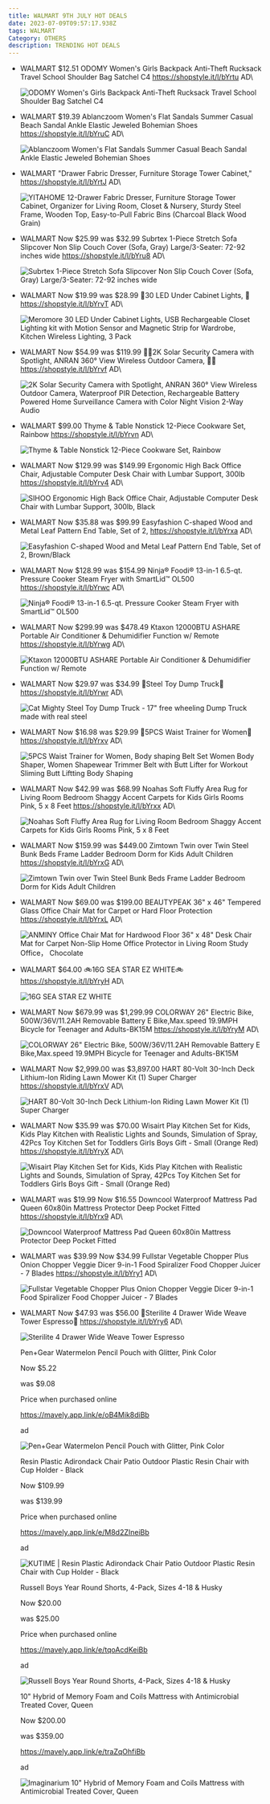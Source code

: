 ```yaml
---
title: WALMART 9TH JULY HOT DEALS
date: 2023-07-09T09:57:17.938Z
tags: WALMART
Category: OTHERS
description: TRENDING HOT DEALS
---
```

* WALMART 
  $12.51
  ODOMY Women's Girls Backpack Anti-Theft Rucksack Travel School Shoulder Bag Satchel C4
  https://shopstyle.it/l/bYrtu
  AD\

  ![ODOMY Women's Girls Backpack Anti-Theft Rucksack Travel School Shoulder Bag Satchel C4](https://i5.walmartimages.com/asr/ee0e1d9f-6334-4935-b496-fb370caf5376.fb8a465681f4c445a08efcd697e0f248.jpeg?odnHeight=612&odnWidth=612&odnBg=FFFFFF)
* WALMART 
  $19.39
  Ablanczoom Women's Flat Sandals Summer Casual Beach Sandal Ankle Elastic Jeweled Bohemian Shoes
  https://shopstyle.it/l/bYruC
  AD\

  ![Ablanczoom Women's Flat Sandals Summer Casual Beach Sandal Ankle Elastic Jeweled Bohemian Shoes](https://i5.walmartimages.com/asr/220a15af-a6ba-4da4-a2eb-c41e5cc79cde.4fb960417e9c7700f5b857d261ade3cb.jpeg?odnHeight=2000&odnWidth=2000&odnBg=FFFFFF)
* WALMART 
   "Drawer Fabric Dresser, Furniture Storage Tower Cabinet,"
  https://shopstyle.it/l/bYrtJ
  AD\

  ![YITAHOME 12-Drawer Fabric Dresser, Furniture Storage Tower Cabinet, Organizer for Living Room, Closet & Nursery, Sturdy Steel Frame, Wooden Top, Easy-to-Pull Fabric Bins (Charcoal Black Wood Grain)](https://i5.walmartimages.com/asr/89876026-ec74-4ca3-8c30-b827afddc60a.6afd6da2fa90d80b494f16082ba13182.jpeg?odnHeight=612&odnWidth=612&odnBg=FFFFFF)
* WALMART 
  Now $25.99 was $32.99
  Subrtex 1-Piece Stretch Sofa Slipcover Non Slip Couch Cover (Sofa, Gray) Large/3-Seater: 72-92 inches wide
  https://shopstyle.it/l/bYru8
  AD\

  ![Subrtex 1-Piece Stretch Sofa Slipcover Non Slip Couch Cover (Sofa, Gray) Large/3-Seater: 72-92 inches wide](https://i5.walmartimages.com/asr/bba5d0df-07d8-4ab4-be5e-1c0294864a64.dc17a06a206b4b9ee06a83c25cd2ba48.jpeg?odnHeight=768&odnWidth=768&odnBg=FFFFFF)
* WALMART 
  Now $19.99 was $28.99
  🌟30 LED Under Cabinet Lights, 🌟
  https://shopstyle.it/l/bYrvT
  AD\

  ![Meromore 30 LED Under Cabinet Lights, USB Rechargeable Closet Lighting kit with Motion Sensor and Magnetic Strip for Wardrobe, Kitchen Wireless Lighting, 3 Pack](https://i5.walmartimages.com/asr/98323306-bd38-462a-ab3a-d2e26a7aee09.5dd6c19aac02d6688275ebbc1a6225ae.jpeg?odnHeight=768&odnWidth=768&odnBg=FFFFFF)
* WALMART 
  Now $54.99 was $119.99
  📸📸2K Solar Security Camera with Spotlight, ANRAN 360° View Wireless Outdoor Camera, 📸📸
  https://shopstyle.it/l/bYrvf
  AD\

  ![2K Solar Security Camera with Spotlight, ANRAN 360° View Wireless Outdoor Camera, Waterproof PIR Detection, Rechargeable Battery Powered Home Surveillance Camera with Color Night Vision 2-Way Audio](https://i5.walmartimages.com/asr/5650163f-74a3-465d-b329-33d96ed0b6d4.ac57a28143c1c6b4bcae52ffd7a5741f.jpeg?odnHeight=2000&odnWidth=2000&odnBg=FFFFFF)
* WALMART 
  $99.00
  Thyme & Table Nonstick 12-Piece Cookware Set, Rainbow
  https://shopstyle.it/l/bYrvn
  AD\

  ![Thyme & Table Nonstick 12-Piece Cookware Set, Rainbow](https://i5.walmartimages.com/asr/d455b46e-a6b7-4610-85ca-3a990149d8f6.be393f0bc53c76cef45b1d0b9ef6c1cf.jpeg?odnHeight=2000&odnWidth=2000&odnBg=FFFFFF)
* WALMART 
  Now $129.99 was $149.99
  Ergonomic High Back Office Chair, Adjustable Computer Desk Chair with Lumbar Support, 300lb
  https://shopstyle.it/l/bYrv4
  AD\

  ![SIHOO Ergonomic High Back Office Chair, Adjustable Computer Desk Chair with Lumbar Support, 300lb, Black](https://i5.walmartimages.com/asr/aad82ff0-4849-4beb-b3fa-d338aeefd366.fbb1af4a1505cb0edcf48eeeac15f96c.jpeg?odnHeight=2000&odnWidth=2000&odnBg=FFFFFF)
* WALMART 
  Now $35.88 was $99.99
  Easyfashion C-shaped Wood and Metal Leaf Pattern End Table, Set of 2,
  https://shopstyle.it/l/bYrxa
  AD\

  ![Easyfashion C-shaped Wood and Metal Leaf Pattern End Table, Set of 2, Brown/Black](https://i5.walmartimages.com/asr/d79b5ca3-171e-4d2a-bd4b-a1148c6813c0_1.6934f55eee45a3ccded4cabf839a4551.jpeg?odnHeight=2000&odnWidth=2000&odnBg=FFFFFF)
* WALMART 
  Now $128.99 was $154.99
  Ninja® Foodi® 13-in-1 6.5-qt. Pressure Cooker Steam Fryer with SmartLid™ OL500
  https://shopstyle.it/l/bYrwc
  AD\

  ![Ninja® Foodi® 13-in-1 6.5-qt. Pressure Cooker Steam Fryer with SmartLid™ OL500](https://i5.walmartimages.com/asr/7f526334-40c0-40c8-8775-eb80e74520c2.c67ddf5eb04f0beafb04c3eaaab11afa.png?odnHeight=2000&odnWidth=2000&odnBg=FFFFFF)
* WALMART 
  Now $299.99 was $478.49
  Ktaxon 12000BTU ASHARE Portable Air Conditioner & Dehumidifier Function w/ Remote
  https://shopstyle.it/l/bYrwg
  AD\

  ![Ktaxon 12000BTU ASHARE Portable Air Conditioner & Dehumidifier Function w/ Remote](https://i5.walmartimages.com/asr/8eef9787-5668-42e3-8712-9225948c257a.77d004bd26e29dddf11ade58ae1c4274.jpeg?odnHeight=2000&odnWidth=2000&odnBg=FFFFFF)
* WALMART 
  Now $29.97 was $34.99
  💛Steel Toy Dump Truck💛
  https://shopstyle.it/l/bYrwr
  AD\

  ![Cat Mighty Steel Toy Dump Truck  - 17" free wheeling Dump Truck made with real steel](https://i5.walmartimages.com/asr/33c6e446-c5a7-4108-89e4-8d064292d098.35e112b2d691b863ec88dd2ed058057c.jpeg?odnHeight=2000&odnWidth=2000&odnBg=FFFFFF)
* WALMART 
  Now $16.98 was $29.99
  🌺5PCS Waist Trainer for Women🌺
  https://shopstyle.it/l/bYrxv
  AD\

  ![5PCS Waist Trainer for Women, Body shaping Belt Set Women Body Shaper, Women Shapewear Trimmer Belt with Butt Lifter for Workout Sliming Butt Liftting Body Shaping](https://i5.walmartimages.com/asr/3e0640e6-a2fe-43c5-b203-d00d3027c62e.42e5badca47f3f3f42e58acd0f1d7c65.jpeg?odnHeight=768&odnWidth=768&odnBg=FFFFFF)
* WALMART 
  Now $42.99 was $68.99
  Noahas Soft Fluffy Area Rug for Living Room Bedroom Shaggy Accent Carpets for Kids Girls Rooms Pink, 5 x 8 Feet
  https://shopstyle.it/l/bYrxx
  AD\

  ![Noahas Soft Fluffy Area Rug for Living Room Bedroom Shaggy Accent Carpets for Kids Girls Rooms Pink, 5 x 8 Feet](https://i5.walmartimages.com/asr/a5a7eb20-6057-46d2-bdf9-53d501ecfe73.e5f2298a9a6f9964f7ac7cc9438f05fa.jpeg?odnHeight=768&odnWidth=768&odnBg=FFFFFF)
* WALMART 
  Now $159.99 was $449.00
  Zimtown Twin over Twin Steel Bunk Beds Frame Ladder Bedroom Dorm for Kids Adult Children
  https://shopstyle.it/l/bYrxG
  AD\

  ![Zimtown Twin over Twin Steel Bunk Beds Frame Ladder Bedroom Dorm for Kids Adult Children](https://i5.walmartimages.com/asr/a58d5bfb-b260-4c12-a098-033e3cb15935.bf146142eac7bc26d14376d8dd08950a.jpeg?odnHeight=2000&odnWidth=2000&odnBg=FFFFFF)
* WALMART 
  Now $69.00 was $199.00
  BEAUTYPEAK 36" x 46" Tempered Glass Office Chair Mat for Carpet or Hard Floor Protection
  https://shopstyle.it/l/bYrxL
  AD\

  ![ANMINY Office Chair Mat for Hardwood Floor 36" x 48" Desk Chair Mat for Carpet Non-Slip Home Office Protector in Living Room Study Office， Chocolate](https://i5.walmartimages.com/asr/9c2dcae5-156f-4a84-975a-a25bbf2ed351.a0a181bea855b016e44dec3066626757.jpeg?odnHeight=768&odnWidth=768&odnBg=FFFFFF)
* WALMART 
  $64.00
  🚲16G SEA STAR EZ WHITE🚲
  https://shopstyle.it/l/bYryH
  AD\

  ![16G SEA STAR EZ WHITE](https://i5.walmartimages.com/asr/be6d7a81-dfad-4801-a969-c9da9f1163b4_1.427d7038db695a9445ccf4fc669a10fc.jpeg?odnHeight=2000&odnWidth=2000&odnBg=FFFFFF)
* WALMART 
  Now $679.99 was $1,299.99
  COLORWAY 26" Electric Bike, 500W/36V/11.2AH Removable Battery E Bike,Max.speed 19.9MPH Bicycle for Teenager and Adults-BK15M
  https://shopstyle.it/l/bYryM
  AD\

  ![COLORWAY 26" Electric Bike, 500W/36V/11.2AH Removable Battery E Bike,Max.speed 19.9MPH Bicycle for Teenager and Adults-BK15M](https://i5.walmartimages.com/asr/84ea6218-f400-4799-90cc-8b73b957fd17.f34bc26bce85b533b958a261f6027997.jpeg?odnHeight=2000&odnWidth=2000&odnBg=FFFFFF)
* WALMART 
  Now $2,999.00 was $3,897.00
  HART 80-Volt 30-Inch Deck Lithium-Ion Riding Lawn Mower Kit (1) Super Charger
  https://shopstyle.it/l/bYrxV
  AD\

  ![HART 80-Volt 30-Inch Deck Lithium-Ion Riding Lawn Mower Kit (1) Super Charger](https://i5.walmartimages.com/asr/659bed6a-7393-4f59-a591-675a5e9c8676.1577f06870b46d2b41df4a85bb24e276.png?odnHeight=2000&odnWidth=2000&odnBg=FFFFFF)
* WALMART 
  Now $35.99 was $70.00
  Wisairt Play Kitchen Set for Kids, Kids Play Kitchen with Realistic Lights and Sounds, Simulation of Spray, 42Pcs Toy Kitchen Set for Toddlers Girls Boys Gift - Small (Orange Red)
  https://shopstyle.it/l/bYryX
  AD\

  ![Wisairt Play Kitchen Set for Kids, Kids Play Kitchen with Realistic Lights and Sounds, Simulation of Spray, 42Pcs Toy Kitchen Set for Toddlers Girls Boys Gift - Small (Orange Red)](https://i5.walmartimages.com/asr/ba1b702e-0136-4ebb-afe6-5e54a4cfafea.9fa6fe7b4f7ee876b72f9c1c79a2f1f8.jpeg?odnHeight=2000&odnWidth=2000&odnBg=FFFFFF)
* WALMART 
   was $19.99 Now $16.55 
  Downcool Waterproof Mattress Pad Queen 60x80in Mattress Protector Deep Pocket Fitted
  https://shopstyle.it/l/bYrx9
  AD\

  ![Downcool Waterproof Mattress Pad Queen 60x80in Mattress Protector Deep Pocket Fitted](https://i5.walmartimages.com/asr/6471266e-46b3-4cc4-b651-8f47a852d518.592ddc4a209965714eb2f35f3fdc90c2.jpeg?odnHeight=2000&odnWidth=2000&odnBg=FFFFFF)
* WALMART 
   was $39.99 Now $34.99 
  Fullstar Vegetable Chopper Plus Onion Chopper Veggie Dicer 9-in-1 Food Spiralizer Food Chopper Juicer - 7 Blades
  https://shopstyle.it/l/bYry1
  AD\

  ![Fullstar Vegetable Chopper Plus Onion Chopper Veggie Dicer 9-in-1 Food Spiralizer Food Chopper Juicer - 7 Blades](https://i5.walmartimages.com/asr/9c05bc41-c382-451f-8518-bcfa834d5d4c.55ff4c46589886b81bcc31ca93580dea.jpeg?odnHeight=2000&odnWidth=2000&odnBg=FFFFFF)
* WALMART 
  Now $47.93 was $56.00
  🌟Sterilite 4 Drawer Wide Weave Tower Espresso🌟
  https://shopstyle.it/l/bYry6
  AD\

  ![Sterilite 4 Drawer Wide Weave Tower Espresso](https://i5.walmartimages.com/asr/904d845d-87d4-4b4b-9811-7473c5ade591_1.ba6d0425ad611dd89575723d26e9e9fa.jpeg?odnHeight=768&odnWidth=768&odnBg=FFFFFF)

  <!--StartFragment-->

  Pen+Gear Watermelon Pencil Pouch with Glitter, Pink Color

  Now $5.22

  was $9.08

  Price when purchased online

  https://mavely.app.link/e/oB4Mik8diBb

  ad

   

  ![Pen+Gear Watermelon Pencil Pouch with Glitter, Pink Color](https://i5.walmartimages.com/asr/0dab28e2-fbf6-4a8e-9ce3-d0f846c87da1.f64d1607dddbc110527890ca34873a8d.jpeg?odnHeight=2000&odnWidth=2000&odnBg=FFFFFF)

  <!--StartFragment-->

  Resin Plastic Adirondack Chair Patio Outdoor Plastic Resin Chair with Cup Holder - Black

  Now $109.99

  was $139.99

  Price when purchased online

  https://mavely.app.link/e/M8d2ZIneiBb

  ad

  <!--EndFragment-->

  ![KUTIME | Resin Plastic Adirondack Chair Patio Outdoor Plastic Resin Chair with Cup Holder - Black](https://i5.walmartimages.com/asr/fafdf28f-55ea-4d3b-b21a-a952e784bc88.9ccf996adf1b80eba4ed4ca583e1d3be.jpeg?odnHeight=612&odnWidth=612&odnBg=FFFFFF)

  <!--StartFragment-->

  Russell Boys Year Round Shorts, 4-Pack, Sizes 4-18 & Husky

  Now $20.00

  was $25.00

  Price when purchased online

  https://mavely.app.link/e/tqoAcdKeiBb

  ad

  <!--EndFragment-->

  ![Russell Boys Year Round Shorts, 4-Pack, Sizes 4-18 & Husky](https://i5.walmartimages.com/asr/6c3c4745-6eba-480b-bf9a-ec843f2c6d82.fe0786fead96d6d7de93464decae5230.jpeg?odnHeight=612&odnWidth=612&odnBg=FFFFFF)

  <!--StartFragment-->

  10" Hybrid of Memory Foam and Coils Mattress with Antimicrobial Treated Cover, Queen

  Now $200.00

  was $359.00

  https://mavely.app.link/e/traZqOhfiBb

  ad

  <!--EndFragment-->

  ![Imaginarium 10" Hybrid of Memory Foam and Coils Mattress with Antimicrobial Treated Cover, Queen](https://i5.walmartimages.com/asr/2b220d0b-444f-47b5-bac7-47694767101f.6430b42a3710b488d4a698290cb70fa0.jpeg?odnHeight=612&odnWidth=612&odnBg=FFFFFF)

  <!--EndFragment-->
